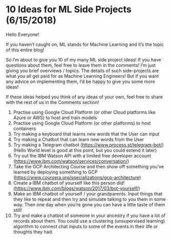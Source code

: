 # 10 Ideas for ML Side Projects (6/15/2018)

Hello Everyone!

If you haven’t caught on, ML stands for Machine Learning and it’s the topic of this entire blog!

So I’m about to give you 10 of my many ML side project ideas! If you have questions about them, feel free to leave them in the comments! I’m just giving you brief overviews / topics. The details of such side-projects are what you all get paid for as Machine Learning Engineers! But if you want any advice on implementing them, I’d be happy to give you some more ideas!

If these ideas helped you think of any ideas of your own, feel free to share with the rest of us in the Comments section!

1. Practise using Google Cloud Platform (or other Cloud platforms like Azure or AWS) to host and train models
1. Practise using Google Cloud Platform (or other platforms) to host containers
1. Try making a keyboard that learns new words that the User can input
1. Try making a Chatbot that can learn new words from the User
1. Try making a Telegram chatbot (https://www.process.st/telegram-bot/) (Hello World level is good at this point, but you could extend it later)
1. Try out the IBM Watson API with a limited free developer account (https://www.ibm.com/watson/services/conversation/)
1. Take the GCP Architecting Course and then show off something you’ve learned by deploying something to GCP (https://www.coursera.org/specializations/gcp-architecture)
1. Create a IBM chatbot of yourself like this person did! (https://www.ibm.com/blogs/watson/2017/03/bot-yourself/)
1. Make an IBM chatbot of yourself / your grandparents. Input things that they like to repeat and then try and simulate talking to you them in some way. Then one day when you’re gone you can have a little taste of them still!
1. Try and make a chatbot of someone in your ancestry if you have a lot of records about them. You could use a clustering (unsupervised learning) algorithm to connect chat inputs to some of the events in their life or thoughts they had.